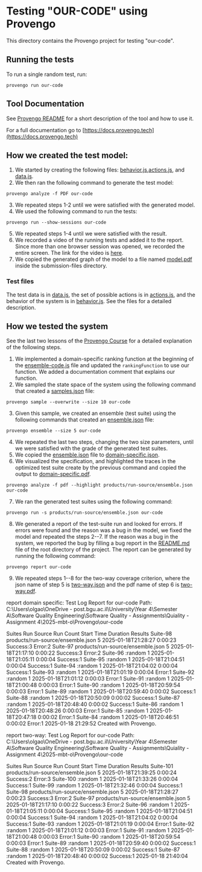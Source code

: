 # Testing "OUR-CODE" using Provengo
This directory contains the Provengo project for testing  "our-code".


## Running the tests
To run a single random test, run:
```shell 
provengo run our-code
```

## Tool Documentation
See [Provengo README](our-code/README.md) for a short description of the tool and how to use it.

For a full documentation go to [https://docs.provengo.tech](https://docs.provengo.tech)

## How we created the test model:
1. We started by creating the following files: [behavior.js](our-code/spec/js/behavior.js),[actions.js](our-code/spec/js/actions.js), and [data.js](our-code/data/data.js).
2. We then ran the following command to generate the test model:
```shell
provengo analyze -f PDF our-code   
```
3. We repeated steps 1-2 until we were satisfied with the generated model.
4. We used the following command to run the tests:
```shell
provengo run --show-sessions our-code
```
5. We repeated steps 1-4 until we were satisfied with the result.
6. We recorded a video of the running tests and added it to the report. Since more than one browser session was opened, we recorded the entire screen. The link for the video is [here](https://postbguacil-my.sharepoint.com/:v:/g/personal/olgaoz_post_bgu_ac_il/EfdxjJFhD2VJgle2hHj8TVkBKT7sD6Jf46mLUjxcgdlHOg?nav=eyJyZWZlcnJhbEluZm8iOnsicmVmZXJyYWxBcHAiOiJPbmVEcml2ZUZvckJ1c2luZXNzIiwicmVmZXJyYWxBcHBQbGF0Zm9ybSI6IldlYiIsInJlZmVycmFsTW9kZSI6InZpZXciLCJyZWZlcnJhbFZpZXciOiJNeUZpbGVzTGlua0NvcHkifX0&e=G1vcpK).
7. We copied the generated graph of the model to a file named [model.pdf](submission-files/model.pdf) inside the submission-files directory.

### Test files
The test data is in [data.js](our-code/data/data.js), the set of possible actions is in [actions.js](our-code/spec/js/actions.js), and the behavior of the system is in [behavior.js](our-code/spec/js/behavior.js).
See the files for a detailed description.


## How we tested the system
See the last two lessons of the [Provengo Course](https://provengo.github.io/Course/Online%20Course/0.9.5/index.html) for a detailed explanation of the following steps.

1. We implemented a domain-specific ranking function at the beginning of the [ensemble-code.js](our-code/meta-spec/ensemble-code.js) file and updated the `rankingFunction` to use our function. We added a documentation comment that explains our function.
2. We sampled the state space of the system using the following command that created a [samples.json](our-code/products/run-source/samples.json) file:
```shell
provengo sample --overwrite --size 10 our-code
```
3. Given this sample, we created an ensemble (test suite) using the following commands that created an [ensemble.json](our-code/products/run-source/ensemble.json) file:
```shell
provengo ensemble --size 5 our-code
```
4. We repeated the last two steps, changing the two size parameters, until we were satisfied with the grade of the generated test suites.
5. We copied the [ensemble.json](our-code/products/run-source/ensemble.json) file to [domain-specific.json](submission-files/domain-specific.json).
6. We visualized the specification, and highlighted the traces in the optimized test suite create by the previous command and copied the output to [domain-specific.pdf](submission-files/domain-specific.pdf).
```shell
provengo analyze -f pdf --highlight products/run-source/ensemble.json our-code
```
7. We ran the generated test suites using the following command:
```shell
provengo run -s products/run-source/ensemble.json our-code 
```
8. We generated a report of the test-suite run and looked for errors. If errors were found and the reason was a bug in the model, we fixed the model and repeated the steps 2--7. If the reason was a bug in the system, we reported the bug by filling a bug report in the [README.md](../README.md) file of the root directory of the project. The report can be generated by running the following command:
```shell
provengo report our-code
```
9. We repeated steps 1--8 for the two-way coverage criterion, where the json name of step 5 is [two-way.json](submission-files/two-way.json) and the pdf name of step 6 is [two-way.pdf](submission-files/two-way.pdf).


report domain specific:
Test Log Report for our-code
Path: C:\Users\olgao\OneDrive - post.bgu.ac.il\University\Year 4\Semester A\Software Quality Engineering\Software Quality - Assignments\Quiality - Assignment 4\2025-mbt-o\Provengo\our-code

Suites	Run Source	Run Count	Start Time	Duration	Results
Suite-98	products/run-source/ensemble.json	5	2025-01-18T21:28:27	0:00:23	
Success:3 Error:2
Suite-97	products/run-source/ensemble.json	5	2025-01-18T21:17:10	0:00:22	
Success:3 Error:2
Suite-96	:random	1	2025-01-18T21:05:11	0:00:04	
Success:1
Suite-95	:random	1	2025-01-18T21:04:51	0:00:04	
Success:1
Suite-94	:random	1	2025-01-18T21:04:02	0:00:04	
Success:1
Suite-93	:random	1	2025-01-18T21:01:19	0:00:04	
Error:1
Suite-92	:random	1	2025-01-18T21:01:12	0:00:03	
Error:1
Suite-91	:random	1	2025-01-18T21:00:48	0:00:03	
Error:1
Suite-90	:random	1	2025-01-18T20:59:54	0:00:03	
Error:1
Suite-89	:random	1	2025-01-18T20:59:40	0:00:02	
Success:1
Suite-88	:random	1	2025-01-18T20:50:09	0:00:02	
Success:1
Suite-87	:random	1	2025-01-18T20:48:40	0:00:02	
Success:1
Suite-86	:random	1	2025-01-18T20:48:26	0:00:03	
Error:1
Suite-85	:random	1	2025-01-18T20:47:18	0:00:02	
Error:1
Suite-84	:random	1	2025-01-18T20:46:51	0:00:02	
Error:1
2025-01-18 21:29:52 Created with Provengo.


report two-way:
Test Log Report for our-code
Path: C:\Users\olgao\OneDrive - post.bgu.ac.il\University\Year 4\Semester A\Software Quality Engineering\Software Quality - Assignments\Quiality - Assignment 4\2025-mbt-o\Provengo\our-code

Suites	Run Source	Run Count	Start Time	Duration	Results
Suite-101	products/run-source/ensemble.json	5	2025-01-18T21:39:25	0:00:24	
Success:2 Error:3
Suite-100	:random	1	2025-01-18T21:33:26	0:00:04	
Success:1
Suite-99	:random	1	2025-01-18T21:32:46	0:00:04	
Success:1
Suite-98	products/run-source/ensemble.json	5	2025-01-18T21:28:27	0:00:23	
Success:3 Error:2
Suite-97	products/run-source/ensemble.json	5	2025-01-18T21:17:10	0:00:22	
Success:3 Error:2
Suite-96	:random	1	2025-01-18T21:05:11	0:00:04	
Success:1
Suite-95	:random	1	2025-01-18T21:04:51	0:00:04	
Success:1
Suite-94	:random	1	2025-01-18T21:04:02	0:00:04	
Success:1
Suite-93	:random	1	2025-01-18T21:01:19	0:00:04	
Error:1
Suite-92	:random	1	2025-01-18T21:01:12	0:00:03	
Error:1
Suite-91	:random	1	2025-01-18T21:00:48	0:00:03	
Error:1
Suite-90	:random	1	2025-01-18T20:59:54	0:00:03	
Error:1
Suite-89	:random	1	2025-01-18T20:59:40	0:00:02	
Success:1
Suite-88	:random	1	2025-01-18T20:50:09	0:00:02	
Success:1
Suite-87	:random	1	2025-01-18T20:48:40	0:00:02	
Success:1
2025-01-18 21:40:04 Created with Provengo.